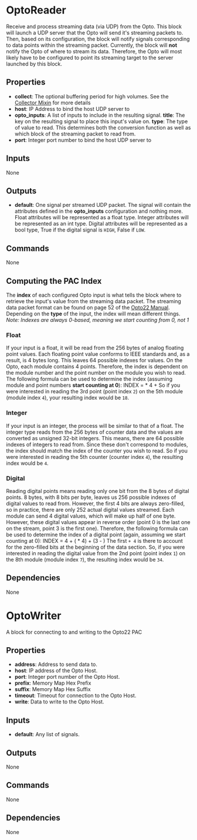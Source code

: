 OptoReader
==========
Receive and process streaming data (via UDP) from the Opto. This block will launch a UDP server that the Opto will send it's streaming packets to. Then, based on its configuration, the block will notify signals corresponding to data points within the streaming packet. Currently, the block will **not** notify the Opto of where to stream its data. Therefore, the Opto will most likely have to be configured to point its streaming target to the server launched by this block.

Properties
----------
- **collect**: The optional buffering period for high volumes. See the [Collector Mixin](https://github.com/nio-blocks/mixins/tree/master/collector) for more details
- **host**: IP Address to bind the host UDP server to
- **opto_inputs**: A list of inputs to include in the resulting signal. **title**: The key on the resulting signal to place this input's value on. **type**: The type of value to read. This determines both the conversion function as well as which block of the streaming packet to read from.
- **port**: Integer port number to bind the host UDP server to

Inputs
------
None

Outputs
-------
- **default**: One signal per streamed UDP packet. The signal will contain the attributes defined in the **opto_inputs** configuration and nothing more. Float attributes will be represented as a float type. Integer attributes will be represented as an int type. Digital attributes will be represented as a bool type, True if the digital signal is `HIGH`, False if `LOW`.

Commands
--------
None

Computing the PAC Index
-----------------------
The **index** of each configured Opto input is what tells the block where to retrieve the input's value from the streaming data packet. The streaming data packet format can be found on page 52 of the [Opto22 Manual](http://documents.opto22.com/1465_OptoMMP_Protocol_Guide.pdf). Depending on the **type** of the input, the index will mean different things.
_Note: Indexes are always 0-based, meaning we start counting from 0, not 1_
### Float
If your input is a float, it will be read from the 256 bytes of analog floating point values. Each floating point value conforms to IEEE standards and, as a result, is 4 bytes long. This leaves 64 possible indexes for values.
On the Opto, each module contains 4 points. Therefore, the index is dependent on the module number and the point number on the module you wish to read. The following formula can be used to determine the index (assuming module and point numbers **start counting at 0**):
    INDEX = <MODULE INDEX> * 4 + <POINT INDEX>
So if you were interested in reading the 3rd point (point index `2`) on the 5th module (module index `4`), your resulting index would be `18`.
### Integer
If your input is an integer, the process will be similar to that of a float. The integer type reads from the 256 bytes of counter data and the values are converted as unsigned 32-bit integers. This means, there are 64 possible indexes of integers to read from.
Since these don't correspond to modules, the index should match the index of the counter you wish to read. So if you were interested in reading the 5th counter (counter index `4`), the resulting index would be `4`.
### Digital
Reading digital points means reading only one bit from the 8 bytes of digital points. 8 bytes, with 8 bits per byte, leaves us 256 possible indexes of digital values to read from. However, the first 4 bits are always zero-filled, so in practice, there are only 252 actual digital values streamed.
Each module can send 4 digital values, which will make up half of one byte. However, these digital values appear in reverse order (point 0 is the last one on the stream, point 3 is the first one). Therefore, the following formula can be used to determine the index of a digital point (again, assuming we start counting at 0):
    INDEX = 4 + (<MODULE INDEX> * 4) + (3 - <POINT INDEX>)
The first `+ 4` is there to account for the zero-filled bits at the beginning of the data section. So, if you were interested in reading the digital value from the 2nd point (point index `1`) on the 8th module (module index `7`), the resulting index would be `34`.

Dependencies
------------
None

OptoWriter
==========
 A block for connecting to and writing to the Opto22 PAC 

Properties
----------
- **address**: Address to send data to.
- **host**: IP address of the Opto Host.
- **port**: Integer port number of the Opto Host.
- **prefix**: Memory Map Hex Prefix
- **suffix**: Memory Map Hex Suffix
- **timeout**: Timeout for connection to the Opto Host.
- **write**: Data to write to the Opto Host.

Inputs
------
- **default**: Any list of signals.

Outputs
-------
None

Commands
--------
None

Dependencies
------------
None
